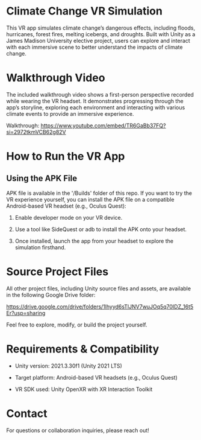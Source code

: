 # Climate Change VR Simulation
This VR app simulates climate change’s dangerous effects, including floods, hurricanes, forest fires, melting icebergs, and droughts. Built with Unity as a James Madison University elective project, users can explore and interact with each immersive scene to better understand the impacts of climate change.

# Walkthrough Video
The included walkthrough video shows a first-person perspective recorded while wearing the VR headset. It demonstrates progressing through the app’s storyline, exploring each environment and interacting with various climate events to provide an immersive experience.

Walkthrough: https://www.youtube.com/embed/TR6GaBb37FQ?si=2972tkmVCB62g82V

# How to Run the VR App
## Using the APK File
APK file is available in the '/Builds' folder of this repo.
If you want to try the VR experience yourself, you can install the APK file on a compatible Android-based VR headset (e.g., Oculus Quest):

1. Enable developer mode on your VR device.

2. Use a tool like SideQuest or adb to install the APK onto your headset.

3. Once installed, launch the app from your headset to explore the simulation firsthand.

# Source Project Files
All other project files, including Unity source files and assets, are available in the following Google Drive folder:

https://drive.google.com/drive/folders/1lhyyd6sTlJNV7wuJOq5q70IDZ_16t5Er?usp=sharing

Feel free to explore, modify, or build the project yourself.

# Requirements & Compatibility
- Unity version: 2021.3.30f1 (Unity 2021 LTS)

- Target platform: Android-based VR headsets (e.g., Oculus Quest)

- VR SDK used: Unity OpenXR with XR Interaction Toolkit

# Contact
For questions or collaboration inquiries, please reach out!

